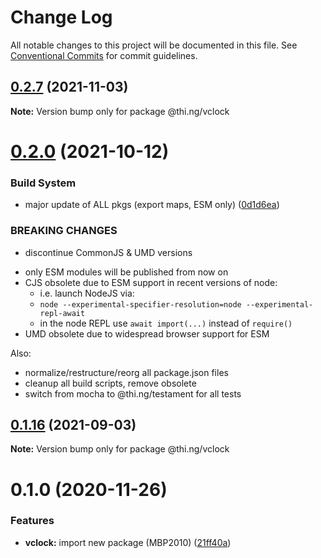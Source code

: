 # Change Log

All notable changes to this project will be documented in this file.
See [Conventional Commits](https://conventionalcommits.org) for commit guidelines.

## [0.2.7](https://github.com/thi-ng/umbrella/compare/@thi.ng/vclock@0.2.6...@thi.ng/vclock@0.2.7) (2021-11-03)

**Note:** Version bump only for package @thi.ng/vclock





# [0.2.0](https://github.com/thi-ng/umbrella/compare/@thi.ng/vclock@0.1.16...@thi.ng/vclock@0.2.0) (2021-10-12)


### Build System

* major update of ALL pkgs (export maps, ESM only) ([0d1d6ea](https://github.com/thi-ng/umbrella/commit/0d1d6ea9fab2a645d6c5f2bf2591459b939c09b6))


### BREAKING CHANGES

* discontinue CommonJS & UMD versions

- only ESM modules will be published from now on
- CJS obsolete due to ESM support in recent versions of node:
  - i.e. launch NodeJS via:
  - `node --experimental-specifier-resolution=node --experimental-repl-await`
  - in the node REPL use `await import(...)` instead of `require()`
- UMD obsolete due to widespread browser support for ESM

Also:
- normalize/restructure/reorg all package.json files
- cleanup all build scripts, remove obsolete
- switch from mocha to @thi.ng/testament for all tests






##  [0.1.16](https://github.com/thi-ng/umbrella/compare/@thi.ng/vclock@0.1.15...@thi.ng/vclock@0.1.16) (2021-09-03)

**Note:** Version bump only for package @thi.ng/vclock

#  0.1.0 (2020-11-26)

###  Features

- **vclock:** import new package (MBP2010) ([21ff40a](https://github.com/thi-ng/umbrella/commit/21ff40a92df972abefd7aa94ced61193c9da68a9))
